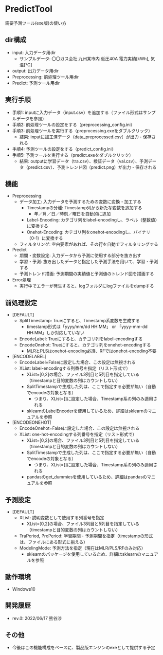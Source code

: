 # PredictTool
需要予測ツール(exe版)の使い方

## dir構成
- input: 入力データ用dir
    - サンプルデータ: 〇〇ガス会社 九州某市内 低圧40A 電力実績[kWh], 気温[℃]
- output: 出力データ用dir
- Preprocessing: 前処理ツール用dir
- Predict: 予測ツール用dir

## 実行手順
- 手順1: inputに入力データ（input.csv）を追加する（ファイル形式はサンプルデータを参照）
- 手順2: 前処理ツールの設定をする（preprocessing_config.ini）
- 手順3: 前処理ツールを実行する（preprocessing.exeをダブルクリック）
    - 結果: inputに加工済データ（data_preprocessed.csv）が出力・保存される
- 手順4: 予測ツールの設定をする（predict_config.ini）
- 手順5: 予測ツールを実行する（predict.exeをダブルクリック）
    - 結果: outputに学習データ（tra.csv）、検証データ（val.csv）、予測データ（predict.csv）、予測トレンド図（predict.png）が出力・保存される

## 機能
- Preprocessing
    - データ加工: 入力データを予測するための変数に変換・加工する
        - Timestampの分離: Timestamp列から新たな変数を追加する
            - 年／月／日／時刻／曜日を自動的に追加
        - Label-Encoding: カテゴリ列をlabel-encodingし、ラベル（整数値）に変換する
        - Onehot-Encoding: カテゴリ列をonehot-encodingし、バイナリ（0-1）に変換する
    - フィルタリング: 空白要素があれば、その行を自動でフィルタリングする
- Predict
    - 期間・変数設定: 入力データから予測に使用する部分を抜き出す
    - 学習・予測: 抜き出したデータと指定した予測手法を用いて、学習・予測する
    - 予測トレンド描画: 予測期間の実績値と予測値のトレンド図を描画する
- Error処理
    - 実行中でエラーが発生すると、logフォルダにlogファイルをdumpする

## 前処理設定
- [DEFAULT]
    - SplitTimestamp: Trueにすると、Timestamp系変数を生成する
        - timestamp形式は「yyyy/mm/dd HH:MM」 or 「yyyy-mm-dd HH:MM」しか対応していない
    - EncodeLabel: Trueにすると、カテゴリ列をlabel-encodingする
    - EncodeOnehot: Trueにすると、カテゴリ列をonehot-encodingする
        - MLRとPLSはonehot-encoding必須、RFではonehot-encoding不要
- [ENCODELABEL]
    - EncodeLabel=Falseに設定した場合、この設定は無視される
    - XList: label-encodingする列番号を指定（リスト形式で）
        - XList=[0,2]の場合、ファイル3列目と5列目を指定している（timestampと目的変数の列はカウントしない）
        - SplitTimestampで生成した列は、ここで指定する必要が無い（自動でencodeの対象となる）
            - つまり、XList=[]に設定した場合、Timestamp系の列のみ適用される
        - sklearnのLabelEncoderを使用しているため、詳細はsklearnのマニュアルを参照
- [ENCODEONEHOT]
    - EncodeOnehot=Falseに設定した場合、この設定は無視される
    - XList: one-hot-encodingする列番号を指定（リスト形式で）
        - XList=[0,2]の場合、ファイル3列目と5列目を指定している（timestampと目的変数の列はカウントしない）
        - SplitTimestampで生成した列は、ここで指定する必要が無い（自動でencodeの対象となる）
            - つまり、XList=[]に設定した場合、Timestamp系の列のみ適用される
        - pandasのget_dummiesを使用しているため、詳細はpandasのマニュアルを参照

## 予測設定
- [DEFAULT]
    - XList: 説明変数として使用する列番号を指定
        - XList=[0,2]の場合、ファイル3列目と5列目を指定している（timestampと目的変数の列はカウントしない）
    - TraPeriod, PrePeriod: 学習期間・予測期間を指定（timestampの形式は、ファイルにある形式に揃える）
    - ModelingMode: 予測方法を指定（現在はMLR/PLS/RFのみ対応）
        - sklearnのパッケージを使用しているため、詳細はsklearnのマニュアルを参照

## 動作環境
- Windows10

## 開発履歴
- rev.0: 2022/06/17 熊谷渉

## その他
- 今後はこの機能構成をベースに、製品版エンジンのexeとして提供する予定

